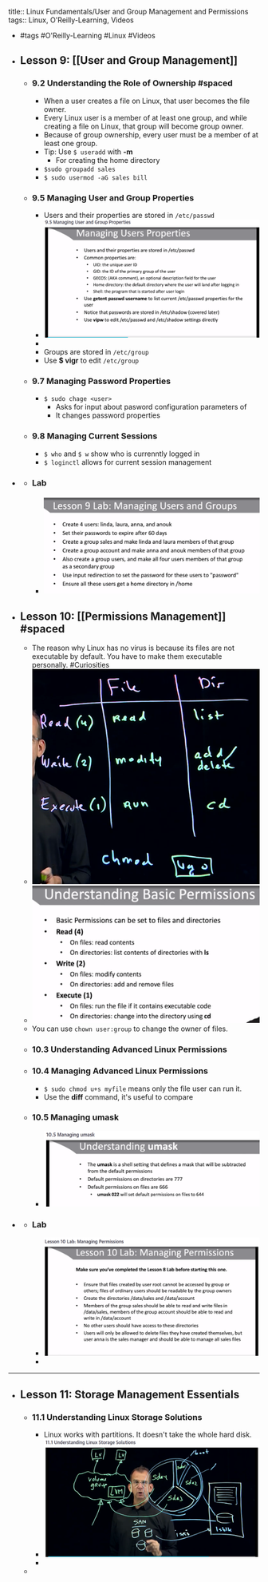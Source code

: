title:: Linux Fundamentals/User and Group Management and Permissions
tags:: Linux, O'Reilly-Learning, Videos

- #tags #O'Reilly-Learning #Linux #Videos
- ## Lesson 9: [[User and Group Management]]
	- ### 9.2 Understanding the Role of Ownership #spaced
		- When a user creates a file on Linux, that user becomes the file owner.
		- Every Linux user is a member of at least one group, and while creating a file on Linux, that group will become group owner.
		- Because of group ownership, every user must be a member of at least one group.
		- Tip: Use `$ useradd` with **-m**
			- For creating the home directory
		- `$sudo groupadd sales`
		- `$ sudo usermod -aG sales bill`
	- ### 9.5 Managing User and Group Properties
		- Users and their properties are stored in `/etc/passwd`
		- ![image.png](../assets/image_1660725345251_0.png)
		-
		- Groups are stored in `/etc/group`
		- Use **$ vigr** to edit `/etc/group`
	- ### 9.7 Managing Password Properties
		- `$ sudo chage <user>`
			- Asks for input about pasword configuration parameters of <user>
			- It changes password properties
	- ### 9.8 Managing Current Sessions
		- `$ who` and `$ w` show who is currenntly logged in
		- `$ loginctl` allows for current session management
-
	- ### Lab
		- ![image.png](../assets/image_1660727964073_0.png)
- ## Lesson 10: [[Permissions Management]] #spaced
	- The reason why Linux has no virus is because its files are not executable by default. You have to make them executable personally. #Curiosities
	- ![image.png](../assets/image_1660728332725_0.png)
	- ![image.png](../assets/image_1660728433213_0.png)
	- You can use `chown user:group` to change the owner of files.
	- ### 10.3 Understanding Advanced Linux Permissions
	- ### 10.4 Managing Advanced Linux Permissions
		- `$ sudo chmod u+s myfile` means only the file user can run it.
		- Use the **diff** command, it's useful to compare
	- ### 10.5 Managing umask
		- ![image.png](../assets/image_1660729682125_0.png)
-
	- ### Lab
		- ![image.png](../assets/image_1660730151418_0.png)
		-
- ---
- ## Lesson 11: Storage Management Essentials
	- ### 11.1 Understanding Linux Storage Solutions
		- Linux works with partitions. It doesn't take the whole hard disk.
		- ![image.png](../assets/image_1660730475334_0.png)
		-
	-